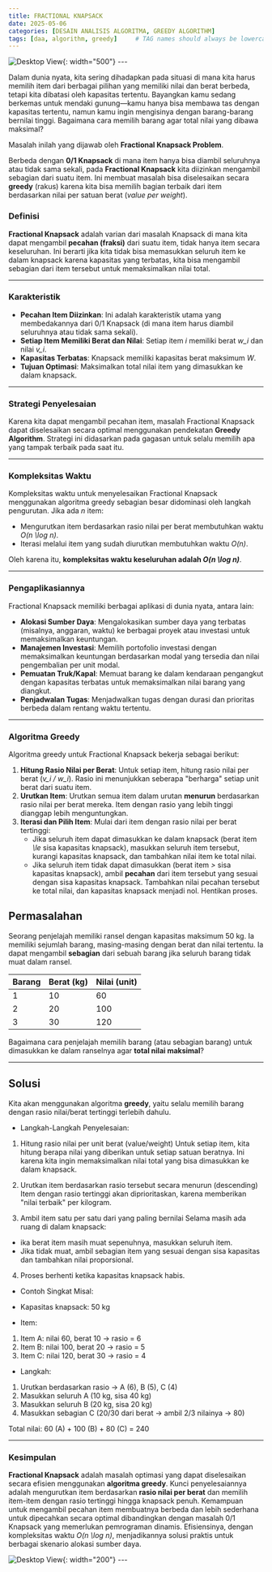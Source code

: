 ```yaml
---
title: FRACTIONAL KNAPSACK
date: 2025-05-06
categories: [DESAIN ANALISIS ALGORITMA, GREEDY ALGORITHM]
tags: [daa, algorithm, greedy]     # TAG names should always be lowercase
---
```


![Desktop View](https://res.cloudinary.com/codecrucks/images/f_webp,q_auto/v1634623105/fractional-knapsack/fractional-knapsack.jpg?_i=AA){: width="500"}
_---_

Dalam dunia nyata, kita sering dihadapkan pada situasi di mana kita harus memilih item dari berbagai pilihan yang memiliki nilai dan berat berbeda, tetapi kita dibatasi oleh kapasitas tertentu. Bayangkan kamu sedang berkemas untuk mendaki gunung—kamu hanya bisa membawa tas dengan kapasitas tertentu, namun kamu ingin mengisinya dengan barang-barang bernilai tinggi. Bagaimana cara memilih barang agar total nilai yang dibawa maksimal?

Masalah inilah yang dijawab oleh **Fractional Knapsack Problem**.

Berbeda dengan **0/1 Knapsack** di mana item hanya bisa diambil seluruhnya atau tidak sama sekali, pada **Fractional Knapsack** kita diizinkan mengambil sebagian dari suatu item. Ini membuat masalah bisa diselesaikan secara **greedy** (rakus) karena kita bisa memilih bagian terbaik dari item berdasarkan nilai per satuan berat (*value per weight*).

### Definisi

**Fractional Knapsack** adalah varian dari masalah Knapsack di mana kita dapat mengambil **pecahan (fraksi)** dari suatu item, tidak hanya item secara keseluruhan. Ini berarti jika kita tidak bisa memasukkan seluruh item ke dalam knapsack karena kapasitas yang terbatas, kita bisa mengambil sebagian dari item tersebut untuk memaksimalkan nilai total.

---

### Karakteristik

* **Pecahan Item Diizinkan**: Ini adalah karakteristik utama yang membedakannya dari 0/1 Knapsack (di mana item harus diambil seluruhnya atau tidak sama sekali).
* **Setiap Item Memiliki Berat dan Nilai**: Setiap item *i* memiliki berat *w_i* dan nilai *v_i*.
* **Kapasitas Terbatas**: Knapsack memiliki kapasitas berat maksimum *W*.
* **Tujuan Optimasi**: Maksimalkan total nilai item yang dimasukkan ke dalam knapsack.

---

### Strategi Penyelesaian

Karena kita dapat mengambil pecahan item, masalah Fractional Knapsack dapat diselesaikan secara optimal menggunakan pendekatan **Greedy Algorithm**. Strategi ini didasarkan pada gagasan untuk selalu memilih apa yang tampak terbaik pada saat itu.

---

### Kompleksitas Waktu

Kompleksitas waktu untuk menyelesaikan Fractional Knapsack menggunakan algoritma greedy sebagian besar didominasi oleh langkah pengurutan. Jika ada *n* item:

* Mengurutkan item berdasarkan rasio nilai per berat membutuhkan waktu *O(n \log n)*.
* Iterasi melalui item yang sudah diurutkan membutuhkan waktu *O(n)*.

Oleh karena itu, **kompleksitas waktu keseluruhan adalah *O(n \log n)***.

---

### Pengaplikasiannya

Fractional Knapsack memiliki berbagai aplikasi di dunia nyata, antara lain:

* **Alokasi Sumber Daya**: Mengalokasikan sumber daya yang terbatas (misalnya, anggaran, waktu) ke berbagai proyek atau investasi untuk memaksimalkan keuntungan.
* **Manajemen Investasi**: Memilih portofolio investasi dengan memaksimalkan keuntungan berdasarkan modal yang tersedia dan nilai pengembalian per unit modal.
* **Pemuatan Truk/Kapal**: Memuat barang ke dalam kendaraan pengangkut dengan kapasitas terbatas untuk memaksimalkan nilai barang yang diangkut.
* **Penjadwalan Tugas**: Menjadwalkan tugas dengan durasi dan prioritas berbeda dalam rentang waktu tertentu.

---

### Algoritma Greedy

Algoritma greedy untuk Fractional Knapsack bekerja sebagai berikut:

1.  **Hitung Rasio Nilai per Berat**: Untuk setiap item, hitung rasio nilai per berat (*v_i / w_i*). Rasio ini menunjukkan seberapa "berharga" setiap unit berat dari suatu item.
2.  **Urutkan Item**: Urutkan semua item dalam urutan **menurun** berdasarkan rasio nilai per berat mereka. Item dengan rasio yang lebih tinggi dianggap lebih menguntungkan.
3.  **Iterasi dan Pilih Item**: Mulai dari item dengan rasio nilai per berat tertinggi:
    * Jika seluruh item dapat dimasukkan ke dalam knapsack (berat item *\le* sisa kapasitas knapsack), masukkan seluruh item tersebut, kurangi kapasitas knapsack, dan tambahkan nilai item ke total nilai.
    * Jika seluruh item tidak dapat dimasukkan (berat item *>* sisa kapasitas knapsack), ambil **pecahan** dari item tersebut yang sesuai dengan sisa kapasitas knapsack. Tambahkan nilai pecahan tersebut ke total nilai, dan kapasitas knapsack menjadi nol. Hentikan proses.


## Permasalahan

Seorang penjelajah memiliki ransel dengan kapasitas maksimum 50 kg. Ia memiliki sejumlah barang, masing-masing dengan berat dan nilai tertentu. Ia dapat mengambil **sebagian** dari sebuah barang jika seluruh barang tidak muat dalam ransel.

| Barang | Berat (kg) | Nilai (unit) |
|--------|------------|--------------|
| 1      | 10         | 60           |
| 2      | 20         | 100          |
| 3      | 30         | 120          |

Bagaimana cara penjelajah memilih barang (atau sebagian barang) untuk dimasukkan ke dalam ranselnya agar **total nilai maksimal**?

---

## Solusi 

Kita akan menggunakan algoritma **greedy**, yaitu selalu memilih barang dengan rasio nilai/berat tertinggi terlebih dahulu.

- Langkah-Langkah Penyelesaian:
1. Hitung rasio nilai per unit berat (value/weight)
Untuk setiap item, kita hitung berapa nilai yang diberikan untuk setiap satuan beratnya. Ini karena kita ingin memaksimalkan nilai total yang bisa dimasukkan ke dalam knapsack.

2. Urutkan item berdasarkan rasio tersebut secara menurun (descending)
Item dengan rasio tertinggi akan diprioritaskan, karena memberikan "nilai terbaik" per kilogram.

3. Ambil item satu per satu dari yang paling bernilai
Selama masih ada ruang di dalam knapsack:
- ika berat item masih muat sepenuhnya, masukkan seluruh item.
- Jika tidak muat, ambil sebagian item yang sesuai dengan sisa kapasitas dan tambahkan nilai proporsional.

4. Proses berhenti ketika kapasitas knapsack habis.

- Contoh Singkat
Misal:

- Kapasitas knapsack: 50 kg

- Item:
1. Item A: nilai 60, berat 10 → rasio = 6
2. Item B: nilai 100, berat 20 → rasio = 5
3. Item C: nilai 120, berat 30 → rasio = 4

- Langkah:

1. Urutkan berdasarkan rasio → A (6), B (5), C (4)
2. Masukkan seluruh A (10 kg, sisa 40 kg)
3. Masukkan seluruh B (20 kg, sisa 20 kg)
4. Masukkan sebagian C (20/30 dari berat → ambil 2/3 nilainya → 80)

Total nilai:
60 (A) + 100 (B) + 80 (C) = 240

-----

### Kesimpulan

**Fractional Knapsack** adalah masalah optimasi yang dapat diselesaikan secara efisien menggunakan **algoritma greedy**. Kunci penyelesaiannya adalah mengurutkan item berdasarkan **rasio nilai per berat** dan memilih item-item dengan rasio tertinggi hingga knapsack penuh. Kemampuan untuk mengambil pecahan item membuatnya berbeda dan lebih sederhana untuk dipecahkan secara optimal dibandingkan dengan masalah 0/1 Knapsack yang memerlukan pemrograman dinamis. Efisiensinya, dengan kompleksitas waktu *O(n \log n)*, menjadikannya solusi praktis untuk berbagai skenario alokasi sumber daya.

![Desktop View](https://i.pinimg.com/564x/3f/55/43/3f554324815a6183498fb891d37b1a97.jpg){: width="200"}
_---_

